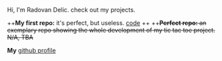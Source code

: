 Hi, I'm Radovan Delic. check out my projects.


++**My first repo:** it's perfect, but useless. [code](https://github.com/radovandelic/testrepo)
++
++~~**Perfect repo:** an exemplary repo showing the whole development of my tic tac toe project. N/A, TBA~~

**My** [github profile](https://github.com/radovandelic)
